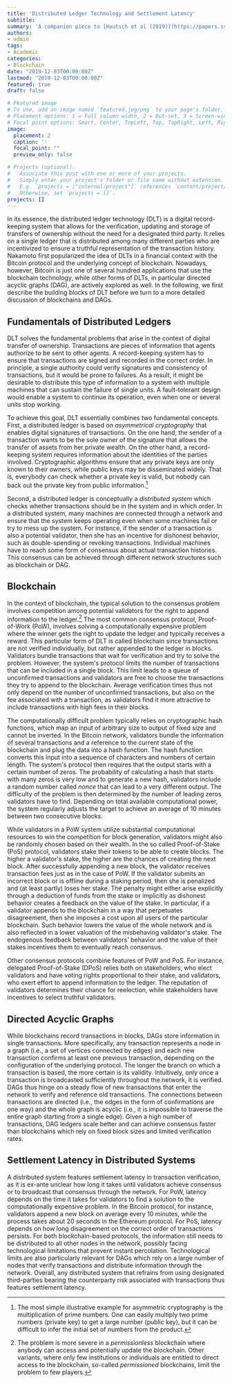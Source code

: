 ```yaml
---
title: 'Distributed Ledger Technology and Settlement Latency'
subtitle: 
summary: 'A companion piece to [Hautsch et al (2019)](https://papers.ssrn.com/sol3/papers.cfm?abstract_id=3302159) on how latency enters blockchain-based settlement'
authors:
- admin
tags:
- Academic
categories:
- Blockchain
date: "2019-12-03T00:00:00Z"
lastmod: "2019-12-03T00:00:00Z"
featured: true
draft: false

# Featured image
# To use, add an image named `featured.jpg/png` to your page's folder.
# Placement options: 1 = Full column width, 2 = Out-set, 3 = Screen-width
# Focal point options: Smart, Center, TopLeft, Top, TopRight, Left, Right, BottomLeft, Bottom, BottomRight
image:
  placement: 2
  caption: ''
  focal_point: ""
  preview_only: false

# Projects (optional).
#   Associate this post with one or more of your projects.
#   Simply enter your project's folder or file name without extension.
#   E.g. `projects = ["internal-project"]` references `content/project/deep-learning/index.md`.
#   Otherwise, set `projects = []`.
projects: []
---
```


In its essence, the distributed ledger technology (DLT) is a digital record-keeping system that allows for the verification, updating and storage of transfers of ownership without the need for a designated third party. It relies on a single ledger that is distributed among many different parties who are incentivized to ensure a truthful representation of the transaction history. Nakamoto first popularized the idea of DLTs in a financial context with the Bitcoin protocol and the underlying concept of blockchain. Nowadays, however, Bitcoin is just one of several hundred applications that use the blockchain technology, while other forms of DLTs, in particular directed acyclic graphs (DAG), are actively explored as well. In the following, we first describe the building blocks of DLT before we turn to a more detailed discussion of blockchains and DAGs.

## Fundamentals of Distributed Ledgers

DLT solves the fundamental problems that arise in the context of digital transfer of ownership. Transactions are pieces of information that agents authorize to be sent to other agents. A record-keeping system has to ensure that transactions are signed and recorded in the correct order. In principle, a single authority could verify signatures and consistency of transactions, but it would be prone to failures. As a result, it might be desirable to distribute this type of information to a system with multiple machines that can sustain the failure of single units. A fault-tolerant design would enable a system to continue its operation, even when one or several units stop working.

To achieve this goal, DLT essentially combines two fundamental concepts. First, a distributed ledger is based on *asymmetrical cryptography* that enables digital signatures of transactions. On the one hand, the sender of a transaction wants to be the sole owner of the signature that allows the transfer of assets from her private wealth. On the other hand, a record-keeping system requires information about the identities of the parties involved. Cryptographic algorithms ensure that any private keys are only known to their owners, while public keys may be disseminated widely. That is, everybody can check whether a private key is valid, but nobody can back out the private key from public information.[^1]

Second, a distributed ledger is conceptually a *distributed system* which checks whether transactions should be in the system and in which order. In a distributed system, many machines are connected through a network and ensure that the system keeps operating even when some machines fail or try to mess up the system. For instance, if the sender of a transaction is also a potential validator, then she has an incentive for dishonest behavior, such as double-spending or revoking transactions. Individual machines have to reach some form of consensus about actual transaction histories. This consensus can be achieved through different network structures such as blockchain or DAG. 

## Blockchain

In the context of blockchain, the typical solution to the consensus problem involves competition among potential validators for the right to append information to the ledger.[^2] The most common consensus protocol, Proof-of-Work (PoW), involves solving a computationally expensive problem where the winner gets the right to update the ledger and typically receives a reward. This particular form of DLT is called blockchain since transactions are not verified individually, but rather appended to the ledger in blocks. Validators bundle transactions that wait for verification and try to solve the problem. However, the system's protocol limits the number of transactions that can be included in a single block. This limit leads to a queue of unconfirmed transactions and validators are free to choose the transactions they try to append to the blockchain. Average verification times thus not only depend on the number of unconfirmed transactions, but also on the fee associated with a transaction, as validators find it more attractive to include transactions with high fees in their blocks.

The computationally difficult problem typically relies on cryptographic hash functions, which map an input of arbitrary size to output of fixed size and cannot be inverted. In the Bitcoin network, validators bundle the information of several transactions and a reference to the current state of the blockchain and plug the data into a hash function. The hash function converts this input into a sequence of characters and numbers of certain length. The system's protocol then requires that the output starts with a certain number of zeros. The probability of calculating a hash that starts with many zeros is very low and to generate a new hash, validators include a random number called *nonce* that can lead to a very different output. The difficulty of the problem is then determined by the number of leading zeros validators have to find. Depending on total available computational power, the system regularly adjusts the target to achieve an average of 10 minutes between two consecutive blocks.

While validators in a PoW system utilize substantial computational resources to win the competition for block generation, validators might also be randomly chosen based on their wealth. In the so called Proof-of-Stake (PoS) protocol, validators stake their tokens to be able to create blocks. The higher a validator's stake, the higher are the chances of creating the next block. After successfully appending a new block, the validator receives transaction fees just as in the case of PoW. If the validator submits an incorrect block or is offline during a staking period, then she is penalized and (at least partly) loses her stake. The penalty might either arise explicitly through a deduction of funds from the stake or implicitly as dishonest behavior creates a feedback on the value of the stake. In particular, if a validator appends to the blockchain in a way that perpetuates disagreement, then she imposes a cost upon all users of the particular blockchain. Such behavior lowers the value of the whole network and is also reflected in a lower valuation of the misbehaving validator's stake. The endogenous feedback between validators' behavior and the value of their stakes incentives them to eventually reach consensus.

Other consensus protocols combine features of PoW and PoS. For instance, delegated Proof-of-Stake (DPoS) relies both on stakeholders, who elect validators and have voting rights proportional to their stake, and validators, who exert effort to append information to the ledger. The reputation of validators determines their chance for reelection, while stakeholders have incentives to select truthful validators. 

## Directed Acyclic Graphs

While blockchains record transactions in blocks, DAGs store information in single transactions. More specifically, any transaction represents a node in a graph (i.e., a set of vertices connected by edges) and each new transaction confirms at least one previous transaction, depending on the configuration of the underlying protocol. The longer the branch on which a transaction is based, the more certain is its validity. Intuitively, only once a transaction is broadcasted sufficiently throughout the network, it is verified. DAGs thus hinge on a steady flow of new transactions that enter the network to verify and reference old transactions. The connections between transactions are directed (i.e., the edges in the form of confirmations are one way) and the whole graph is acyclic (i.e., it is impossible to traverse the entire graph starting from a single edge). Given a high number of transactions, DAG ledgers scale better and can achieve consensus faster than blockchains which rely on fixed block sizes and limited verification rates. 

## Settlement Latency in Distributed Systems

A distributed system features settlement latency in transaction verification, as it is ex-ante unclear how long it takes until validators achieve consensus or to broadcast that consensus through the network. For PoW, latency depends on the time it takes for validators to find a solution to the computationally expensive problem. In the Bitcoin protocol, for instance, validators append a new block on average every 10 minutes, while the process takes about 20 seconds in the Ethereum protocol. For PoS, latency depends on how long disagreement on the correct order of transactions persists. For both blockchain-based protocols, the information still needs to be distributed to all other nodes in the network, possibly facing technological limitations that prevent instant percolation. Technological limits are also particularly relevant for DAGs which rely on a large number of nodes that verify transactions and distribute information through the network. Overall, any distributed system that refrains from using designated third-parties bearing the counterparty risk associated with transactions thus features settlement latency. 

[^1]: The most simple illustrative example for asymmetric cryptography is the multiplication of prime numbers. One can easily multiply two prime numbers (private key) to get a large number (public key), but it can be difficult to infer the initial set of numbers from the product.

[^2]: The problem is more severe in a *permissionless* blockchain where anybody can access and potentially update the blockchain. Other variants, where only few institutions or individuals are entitled to direct access to the blockchain, so-called *permissioned* blockchains, limit the problem to few players.
